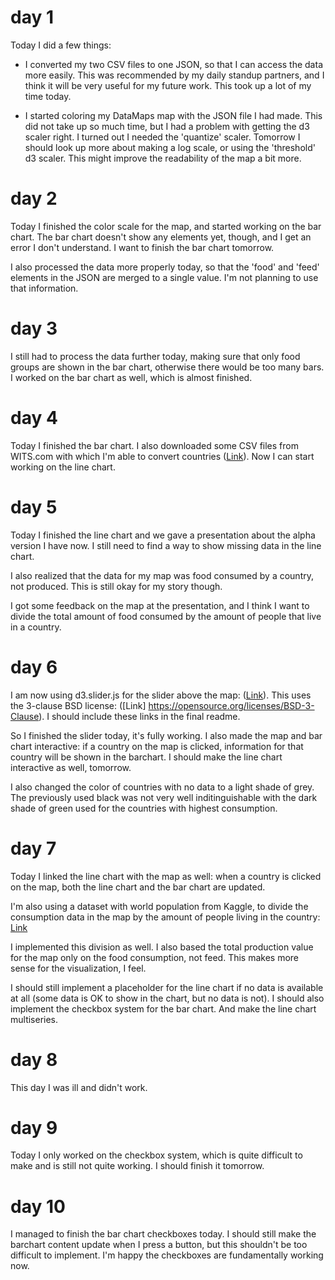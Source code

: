 # day 1

Today I did a few things:

- I converted my two CSV files to one JSON, so that I can access the data more easily. This was recommended by my daily standup partners, and I think it will be very useful for my future work. This took up a lot of my time today.

- I started coloring my DataMaps map with the JSON file I had made. This did not take up so much time, but I had a problem with getting the d3 scaler right. I turned out I needed the 'quantize' scaler. Tomorrow I should look up more about making a log scale, or using the 'threshold' d3 scaler. This might improve the readability of the map a bit more.

# day 2

Today I finished the color scale for the map, and started working on the bar chart. The bar chart doesn't show any elements yet, though, and I get an error I don't understand. I want to finish the bar chart tomorrow.

I also processed the data more properly today, so that the 'food' and 'feed' elements in the JSON are merged to a single value. I'm not planning to use that information.

# day 3

I still had to process the data further today, making sure that only food groups are shown in the bar chart, otherwise there would be too many bars. I worked on the bar chart as well, which is almost finished.

# day 4

Today I finished the bar chart. I also downloaded some CSV files from WITS.com with which I'm able to convert countries ([Link](https://wits.worldbank.org/wits/wits/witshelp/content/codes/country_codes.htm)). Now I can start working on the line chart.

# day 5

Today I finished the line chart and we gave a presentation about the alpha version I have now. I still need to find a way to show missing data in the line chart.

I also realized that the data for my map was food consumed by a country, not produced. This is still okay for my story though.

I got some feedback on the map at the presentation, and I think I want to divide the total amount of food consumed by the amount of people that live in a country.

# day 6

I am now using d3.slider.js for the slider above the map: ([Link](https://github.com/MasterMaps/d3-slider)). This uses the 3-clause BSD license: ([Link] https://opensource.org/licenses/BSD-3-Clause). I should include these links in the final readme.

So I finished the slider today, it's fully working. I also made the map and bar chart interactive: if a country on the map is clicked, information for that country will be shown in the barchart. I should make the line chart interactive as well, tomorrow.

I also changed the color of countries with no data to a light shade of grey. The previously used black was not very well inditinguishable with the dark shade of green used for the countries with highest consumption.

# day 7

Today I linked the line chart with the map as well: when a country is clicked on the map, both the line chart and the bar chart are updated.

I'm also using a dataset with world population from Kaggle, to divide the consumption data in the map by the amount of people living in the country: [Link](https://www.kaggle.com/centurion1986/world-population/data)

I implemented this division as well. I also based the total production value for the map only on the food consumption, not feed. This makes more sense for the visualization, I feel.

I should still implement a placeholder for the line chart if no data is available at all (some data is OK to show in the chart, but no data is not). I should also implement the checkbox system for the bar chart. And make the line chart multiseries.

# day 8

This day I was ill and didn't work.

# day 9

Today I only worked on the checkbox system, which is quite difficult to make and is still not quite working. I should finish it tomorrow.

# day 10

I managed to finish the bar chart checkboxes today. I should still make the barchart content update when I press a button, but this shouldn't be too difficult to implement. I'm happy the checkboxes are fundamentally working now.
